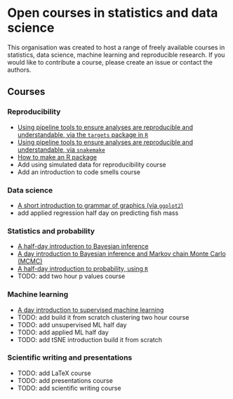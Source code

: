 # Open courses in statistics and data science

This organisation was created to host a range of freely available courses in statistics, data science, machine learning and reproducible research. If you would like to contribute a course, please create an issue or contact the authors.

## Courses

### Reproducibility

- [Using pipeline tools to ensure analyses are reproducible and understandable, via the `targets` package in `R`](https://github.com/open-courses-statistics-data-science/pipeline_tools)
- [Using pipeline tools to ensure analyses are reproducible and understandable, via `snakemake`](https://github.com/open-courses-statistics-data-science/pipeline_tools_snakemake)
- [How to make an R package](https://github.com/open-courses-statistics-data-science/how_to_make_r_package)
- Add using simulated data for reproducibility course
- Add an introduction to code smells course


### Data science

- [A short introduction to grammar of graphics (via `ggplot2`)](https://github.com/open-courses-statistics-data-science/introduction_to_grammar_of_graphics)
- add applied regression half day on predicting fish mass


### Statistics and probability

- [A half-day introduction to Bayesian inference](https://github.com/ben18785/introduction_to_bayesian_inference)
- [A day introduction to Bayesian inference and Markov chain Monte Carlo (MCMC)](https://github.com/open-courses-statistics-data-science/introduction_to_bayesian_mcmc_mathbio)
- [A half-day introduction to probability, using `R`](https://github.com/open-courses-statistics-data-science/introduction_to_probability)
- TODO: add two hour p values course

### Machine learning

- [A day introduction to supervised machine learning](https://github.com/open-courses-statistics-data-science/introduction_to_supervised_ml)
- TODO: add build it from scratch clustering two hour course
- TODO: add unsupervised ML half day
- TODO: add applied ML half day
- TODO: add tSNE introduction build it from scratch


### Scientific writing and presentations

- TODO: add LaTeX course
- TODO: add presentations course
- TODO: add scientific writing course

